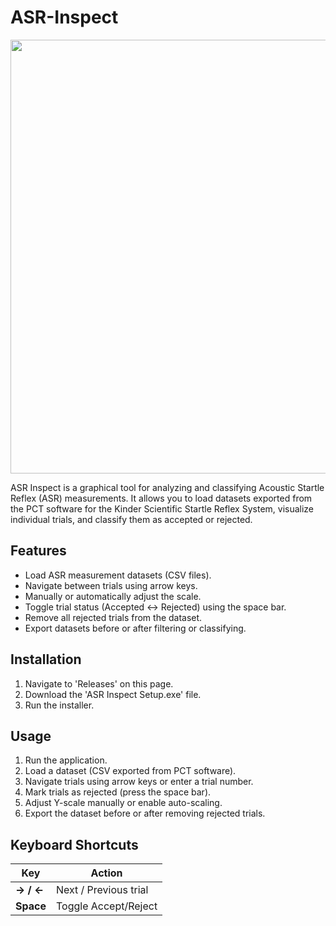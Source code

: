 # ASR-Inspect
<p align="center">
  <img src="https://github.com/user-attachments/assets/486f591d-91e9-4548-84c2-980afbba86ab" width="954" height="694">
</p>

ASR Inspect is a graphical tool for analyzing and classifying Acoustic Startle Reflex (ASR) measurements. It allows you to load datasets exported from the PCT software for the Kinder Scientific Startle Reflex System, visualize individual trials, and classify them as accepted or rejected.

## Features
- Load ASR measurement datasets (CSV files).
- Navigate between trials using arrow keys.
- Manually or automatically adjust the scale.
- Toggle trial status (Accepted ↔ Rejected) using the space bar.
- Remove all rejected trials from the dataset.
- Export datasets before or after filtering or classifying.

## Installation
1. Navigate to 'Releases' on this page.
2. Download the 'ASR Inspect Setup.exe' file.
3. Run the installer.

## Usage
1. Run the application.
2. Load a dataset (CSV exported from PCT software).
3. Navigate trials using arrow keys or enter a trial number.
4. Mark trials as rejected (press the space bar).
5. Adjust Y-scale manually or enable auto-scaling.
6. Export the dataset before or after removing rejected trials.

## Keyboard Shortcuts

| Key         | Action                   |
|------------|--------------------------|
| **→ / ←**  | Next / Previous trial    |
| **Space**  | Toggle Accept/Reject     |
